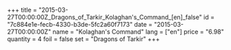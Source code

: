 +++
title = "2015-03-27T00:00:00Z_Dragons_of_Tarkir_Kolaghan's_Command_[en]_false"
id = "7c884e1e-fecb-4330-b3de-5fc2a60f7173"
date = "2015-03-27T00:00:00Z"
name = "Kolaghan's Command"
lang = ["en"]
price = "6.98"
quantity = 4
foil = false
set = "Dragons of Tarkir"
+++
